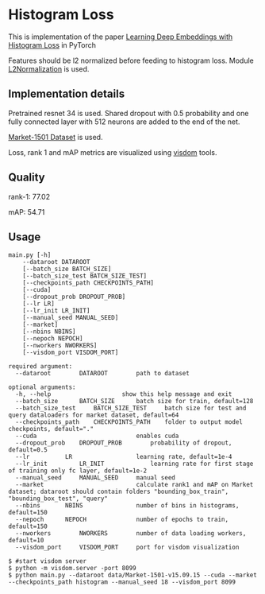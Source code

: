 # Histogram Loss

This is implementation of the paper [Learning Deep Embeddings with Histogram Loss](https://arxiv.org/pdf/1611.00822.pdf) in PyTorch

Features should be l2 normalized before feeding to histogram loss. Module [L2Normalization](https://github.com/valerystrizh/pytorch-histogram-loss/blob/master/layers.py#L30) is used.

## Implementation details

Pretrained resnet 34 is used. Shared dropout with 0.5 probability and one fully connected layer with 512 neurons are added to the end of the net.

[Market-1501 Dataset](http://www.liangzheng.org/Project/project_reid.html) is used.

Loss, rank 1 and mAP metrics are visualized using [visdom](https://github.com/facebookresearch/visdom) tools.

## Quality
rank-1: 77.02	

mAP:	54.71

## Usage
```
main.py [-h] 
	--dataroot DATAROOT
	[--batch_size BATCH_SIZE]
	[--batch_size_test BATCH_SIZE_TEST]
	[--checkpoints_path CHECKPOINTS_PATH] 
	[--cuda] 
	[--dropout_prob DROPOUT_PROB] 
	[--lr LR]
	[--lr_init LR_INIT] 
	[--manual_seed MANUAL_SEED] 
	[--market]
	[--nbins NBINS] 
	[--nepoch NEPOCH] 
	[--nworkers NWORKERS]
	[--visdom_port VISDOM_PORT]

required argument:
  --dataroot 		DATAROOT   		path to dataset
  
optional arguments:
  -h, --help					show this help message and exit
  --batch_size  	BATCH_SIZE 		batch size for train, default=128
  --batch_size_test 	BATCH_SIZE_TEST 	batch size for test and query dataloaders for market dataset, default=64
  --checkpoints_path 	CHECKPOINTS_PATH	folder to output model checkpoints, default="."
  --cuda                			enables cuda
  --dropout_prob 	DROPOUT_PROB		probability of dropout, default=0.5
  --lr 			LR               	learning rate, default=1e-4
  --lr_init 		LR_INIT     		learning rate for first stage of training only fc layer, default=1e-2
  --manual_seed 	MANUAL_SEED		manual seed
  --market              			calculate rank1 and mAP on Market dataset; dataroot should contain folders "bounding_box_train", "bounding_box_test", "query"
  --nbins 		NBINS         		number of bins in histograms, default=150
  --nepoch 		NEPOCH       		number of epochs to train, default=150
  --nworkers 		NWORKERS   		number of data loading workers, default=10
  --visdom_port 	VISDOM_PORT		port for visdom visualization
```

    $ #start visdom server
    $ python -m visdom.server -port 8099
    $ python main.py --dataroot data/Market-1501-v15.09.15 --cuda --market --checkpoints_path histogram --manual_seed 18 --visdom_port 8099
